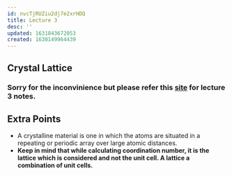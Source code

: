 ```yaml
---
id: nvcTjRUZiu2dj7e2xrHDQ
title: Lecture 3
desc: ''
updated: 1631843672053
created: 1630149964439
---
```

## Crystal Lattice

### Sorry for the inconvinience but please refer this [site](https://unread.parthshah.ml/notes/omAwLOv3wYSYrihgzYlu4.html) for lecture 3 notes.

## Extra Points

- A crystalline material is one in which the atoms are situated in a repeating or periodic array over large atomic distances.
- **Keep in mind that while calculating coordination number, it is the lattice which is considered and not the unit cell. A lattice a combination of unit cells.**

